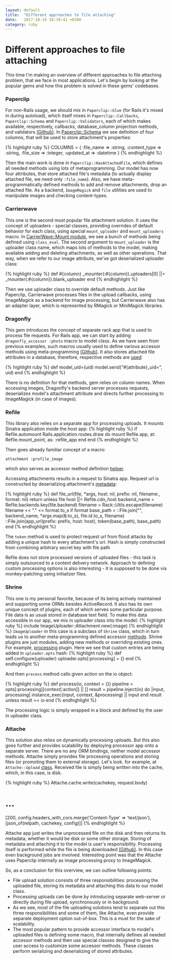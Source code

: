 ```yaml
---
layout: default
title:  "Different approaches to file attaching"
date:   2017-10-16 18:39:41 +0300
category: ruby
---
```


# Different approaches to file attaching

This time I'm making an overview of different approaches to file attaching problem, that we face in most applications. Let's begin by looking at the popular gems and how this problem is solved in these gems' codebases.

### Paperclip

For non-Rails usage, we should mix in `Paperclip::Glue` (for Rails it's mixed in during autoload), which itself mixes in `Paperclip::Callbacks`, `Paperclip::Schema` and `Paperclip::Validators`, each of which makes available, respectively, callbacks, database_column projection methods, and validators [(Github)](https://github.com/thoughtbot/paperclip/blob/8f7f29fc109c0f1c9189ca64e7d412e8f96c761d/lib/paperclip/glue.rb).
In [Paperclip::Schema](https://github.com/thoughtbot/paperclip/blob/8f7f29fc109c0f1c9189ca64e7d412e8f96c761d/lib/paperclip/schema.rb)
we see definition of four columns, that will be used to store attachment's properties:

{% highlight ruby %}
COLUMNS = { :file_name    => :string,
            :content_type => :string,
            :file_size    => :integer,
            :updated_at   => :datetime }
{% endhighlight %}

Then the main work is done in `Paperclip::HasAttachedFile`, which defines all needed methods using lots of metaprogramming.
Our model has now four attributes, that store attached file's metadata (to actually display attached file, we need only `:file_name`). Also, we have meta-programmatically defined methods to add and remove attachments, drop an attached file.
As a backend, `ImageMagick` and `file` utilities are used to manipulate images and checking content-types.

### Carrierwave

This one is the second most popular file attachment solution. It uses the concept of uploaders - special classes, providing overrides of default behavior for each class, using special `mount_uploader` and `mount_uploaders` macro.
In [CarrierWave::Mount module](https://github.com/carrierwaveuploader/carrierwave/blob/16c0eb5a7869d49930e165bc6a519033f067e9c6/lib/carrierwave/mount.rb), we see a bunch of methods being defined using `class_eval`.
The second argument to `mount_uploader` is the uploader class name, which maps lots of methods to the model, making available adding and deleting attachments, as well as other operations.
That way, when we refer to our image attribute, we've got deserialized uploader class:

{% highlight ruby %}
def #{column}
  _mounter(:#{column}).uploaders[0] ||= _mounter(:#{column}).blank_uploader
end
{% endhighlight %}

Then we use uploader class to override default methods.
Just like Paperclip, Carrierwave processes files in the upload callbacks, using ImageMagick as a backend for image processing, but Carrierwave also has an adapter layer, which is represented by RMagick or MiniMagick libraries.

### Dragonfly

This gem introduces the concept of separate rack app that is used to process file requests.
For Rails app, we can start by adding `dragonfly_accessor :photo` macro to model class. As we have seen from previous examples, such macros usually used to define various accessor methods using meta-programming
[(Github)](https://github.com/markevans/dragonfly/blob/b8af810e647fc21e43ccc42b69beb6c9baa40abe/lib/dragonfly/model/class_methods.rb#L25).
It also stores attached file attributes in a database, therefore, respective methods are [used](https://github.com/markevans/dragonfly/blob/b8af810e647fc21e43ccc42b69beb6c9baa40abe/lib/dragonfly/model/attachment.rb#L206):

{% highlight ruby %}
def model_uid=(uid)
  model.send("#{attribute}_uid=", uid)
end
{% endhighlight %}

There is no definition for that methods, gem relies on column names. When accessing images, Dragonfly's backend server processes requests, deserializes model's attachment attribute and directs further processing to ImageMagick (in case of images).

### Refile

This library also relies on a separate app for processing uploads. It mounts Sinatra application inside the host app:
{% highlight ruby %}
if Refile.automount
  Rails.application.routes.draw do
    mount Refile.app, at: Refile.mount_point, as: :refile_app
  end
end
{% endhighlight %}

Then goes already familiar concept of a macro:

`attachment :profile_image`

which also serves as accessor method definition [helper](https://github.com/refile/refile/blob/master/lib/refile/attachment.rb#L39).

Accessing attachments results in a request to Sinatra app. Request url is constructed by deserializing attachment's [metadata](https://github.com/refile/refile/blob/36646017d183239b898b21dbd443f2ed6799d088/lib/refile.rb#L309):

{% highlight ruby %}
def file_url(file, *args, host: nil, prefix: nil, filename:, format: nil)
  return unless file
  host ||= Refile.cdn_host
  backend_name = Refile.backends.key(file.backend)
  filename = Rack::Utils.escape(filename)
  filename << "." << format.to_s if format
  base_path = ::File.join("", backend_name, *args.map(&:to_s), file.id.to_s, filename)
  ::File.join(app_url(prefix: prefix, host: host), token(base_path), base_path)
end
{% endhighlight %}

The `token` method is used to protect request url from flood attacks by adding a unique hash to every attachment's url. Hash is simply constructed from combining arbitrary secret key with file path

Refile does not store processed versions of uploaded files - this task is simply outsourced to a content delivery network.
Approach to defining custom processing options is also interesting - it is supposed to be done via monkey-patching using initializer files.

### Shrine

This one is my personal favorite, because of its being actively maintained and supporting some ORMs besides ActiveRecord. It also has its own unique concept of plugins, each of which serves some particular purpose.
File data is as usual stored in database text field. To make this data accessible in our app, we mix in uploader class into the model:
{% highlight ruby %}
include ImageUploader::Attachment.new(:image)
{% endhighlight %}
`ImageUploader` in this case is a subclass of `Shrine` class, which in turn leads us to another meta-programming defined accessor [methods](https://github.com/janko-m/shrine/blob/master/lib/shrine.rb#L390).
Shrine plugins are just modules, adding new methods or overriding existing ones. For example, [processing](https://github.com/janko-m/shrine/blob/master/lib/shrine/plugins/processing.rb) plugin.
Here we see that custom entries are being added in `uploader.opts` hash:
{% highlight ruby %}
def self.configure(uploader)
  uploader.opts[:processing] = {}
end
{% endhighlight %}

And then `process` method calls given action on the io object:

{% highlight ruby %}
def process(io, context = {})
  pipeline = opts[:processing][context[:action]] || []
  result = pipeline.inject(io) do |input, processing|
    instance_exec(input, context, &processing) || input
  end
  result unless result == io
end
{% endhighlight %}

The processing logic is simply wrapped in a block and defined by the user in uploader class.

### Attache

This solution also relies on dynamically processing uploads. But this also goes further and provides scalability by deploying processor app onto a separate server.
There are no any ORM bindings, neither model accessor methods. Attache simply provides file processing operations and storing files (or promoting them to external storage). Let's look. for example, at `Attache::Upload` [class](https://github.com/choonkeat/attache/blob/master/lib/attache/upload.rb).
Received file is simply being written into the cache, which, in this case, is disk.

{% highlight ruby %}
Attache.cache.write(cachekey, request.body)
# ...
[200, config.headers_with_cors.merge('Content-Type' => 'text/json'), [json_of(relpath, cachekey, config)]]
{% endhighlight %}

Attache app just writes the unprocessed file on the disk and then returns its metadata, whether it would be disk or some other storage. Storing of metadata and attaching it to the model
is user's responsibility.
Processing itself is performed while the file is being downloaded [(Github)](https://github.com/choonkeat/attache/blob/master/lib/attache/download.rb).
In this case even background jobs are involved. Interesting point was that the Attache uses Paperclip internally as image processing proxy to ImageMagick.

So, as a conclusion for this overview, we can outline following points:
* File upload solution consists of three responsibilities: processing the uploaded file, storing its metadata and attaching this data to our model class.
* Processing uploads can be done by introducing separate web-server or directly during file upload, synchronously or in background.
* As we see, most of the file uploading solutions tend to separate out this three responsibilities and some of them, like Attache, even provide separate deployment option out-of-box. This is a must for the sake of scalability.
* The most popular pattern to provide accessor interface to model's uploaded files is defining some macro, that internally defines all needed accessor methods and then use special classes designed to give the user access to customize some accessor methods. These classes perform serializing and deserializing of stored attributes.
